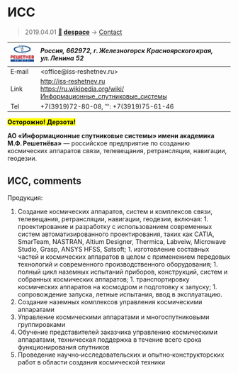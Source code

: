 # ИСС
> 2019.04.01 **[🚀](../index/index.md) [despace](index.md)** → [Contact](contact.md)

|[![](f/contact/i/iss_logo1_thumb.jpg)](f/contact/i/iss_logo1.png)|*Россия, 662972, г. Железногорск Красноярского края, ул. Ленина 52*|
|:--|:--|
|E‑mail|<office@iss‑reshetnev.ru>|
|Link|<http://iss‑reshetnev.ru><br> <https://ru.wikipedia.org/wiki/Информационные_спутниковые_системы>|
|Tel|+7(3919)72-80-08, ℻: +7(3919)75-61-46|

**<mark>Осторожно! Дерзота!</mark>**

**АО «Информационные спутниковые системы» имени академика М.Ф. Решетнёва»** — российское предприятие по созданию космических аппаратов связи, телевещания, ретрансляции, навигации, геодезии.

<p style="page-break-after:always"> </p>

## ИСС, comments

Продукция:

   1. Создание космических аппаратов, систем и комплексов связи, телевещания, ретрансляции, навигации, геодезии, включая:
     1. проектирование и разработку с использованием современных систем автоматизированного проектирования, таких как CATIA, SmarTeam, NASTRAN, Altium Designer, Thermica, Labveiw, Microwave Studio, Grasp, ANSYS HFSS, Satsoft;
     1. изготовление составных частей и космических аппаратов в целом с применением передовых технологий и современного производственного оборудования;
     1. полный цикл наземных испытаний приборов, конструкций, систем и собранных космических аппаратов;
     1. транспортировку космических аппаратов на космодром и подготовку к запуску;
     1. сопровождение запуска, летные испытания, ввод в эксплуатацию.
   1. Создание наземных комплексов управления космическими аппаратами
   1. Управление космическими аппаратами и многоспутниковыми группировками
   1. Обучение представителей заказчика управлению космическими аппаратами, техническая поддержка в течение всего срока функционирования спутников
   1. Проведение научно‑исследовательских и опытно‑конструкторских работ в области создания космической техники

